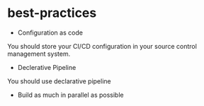 # best-practices





* Configuration as code

You should store your CI/CD configuration in your source control management system.

* Declerative Pipeline

You should use declarative pipeline

* Build as much in parallel as possible
